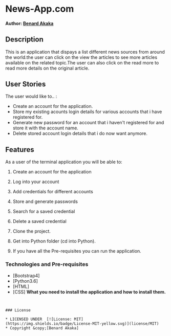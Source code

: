 # News-App.com

#### Author: [Benard Akaka](https://github.com/Benardakaka)

## Description

This is an application that dispays a list different news sources from around the world.the user can click on the view the articles to see more articles available on the related topic.The user can also click on the read more to read more details on the original article.



## User Stories
The user would like to.. :
* Create an account for the application.
* Store my existing acounts login details for various accounts that i have registered for.
* Generate new password for an account that i haven't registered for and store it with the account name.   
* Delete stored account login details that i do now want anymore.



## Features


As a user of the terminal application you will be able to:

1. Create an account for the application
2. Log into your account
3. Add credentials for different accounts
4. Store and generate passwords
6. Search for a saved credential
8. Delete a saved credential




2. Clone the project.

3. Get into Python folder (cd into Python).

4. If you have all the Pre-requisites you can run the application.

### Technologies and Pre-requisites
* [Bootstrap4]
* [Python3.6]
* [HTML]
* [CSS]
**What you need to install the application and how to install them.**

```


### License

* LICENSED UNDER  [![License: MIT](https://img.shields.io/badge/License-MIT-yellow.svg)](license/MIT)
* Copyright &copy;[Benard Akaka] 